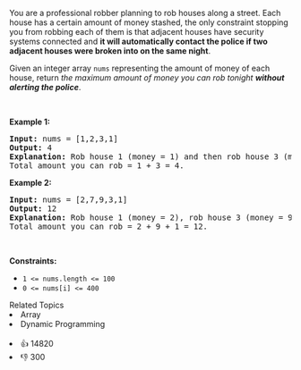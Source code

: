 <p>You are a professional robber planning to rob houses along a street. Each house has a certain amount of money stashed, the only constraint stopping you from robbing each of them is that adjacent houses have security systems connected and <b>it will automatically contact the police if two adjacent houses were broken into on the same night</b>.</p>

<p>Given an integer array <code>nums</code> representing the amount of money of each house, return <em>the maximum amount of money you can rob tonight <b>without alerting the police</b></em>.</p>

<p>&nbsp;</p> 
<p><strong>Example 1:</strong></p>

<pre>
<strong>Input:</strong> nums = [1,2,3,1]
<strong>Output:</strong> 4
<strong>Explanation:</strong> Rob house 1 (money = 1) and then rob house 3 (money = 3).
Total amount you can rob = 1 + 3 = 4.
</pre>

<p><strong>Example 2:</strong></p>

<pre>
<strong>Input:</strong> nums = [2,7,9,3,1]
<strong>Output:</strong> 12
<strong>Explanation:</strong> Rob house 1 (money = 2), rob house 3 (money = 9) and rob house 5 (money = 1).
Total amount you can rob = 2 + 9 + 1 = 12.
</pre>

<p>&nbsp;</p> 
<p><strong>Constraints:</strong></p>

<ul> 
 <li><code>1 &lt;= nums.length &lt;= 100</code></li> 
 <li><code>0 &lt;= nums[i] &lt;= 400</code></li> 
</ul>

<div><div>Related Topics</div><div><li>Array</li><li>Dynamic Programming</li></div></div><br><div><li>👍 14820</li><li>👎 300</li></div>
